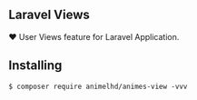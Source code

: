 Laravel Views
---

❤️ User Views feature for Laravel Application.

## Installing

```shell
$ composer require animelhd/animes-view -vvv
```